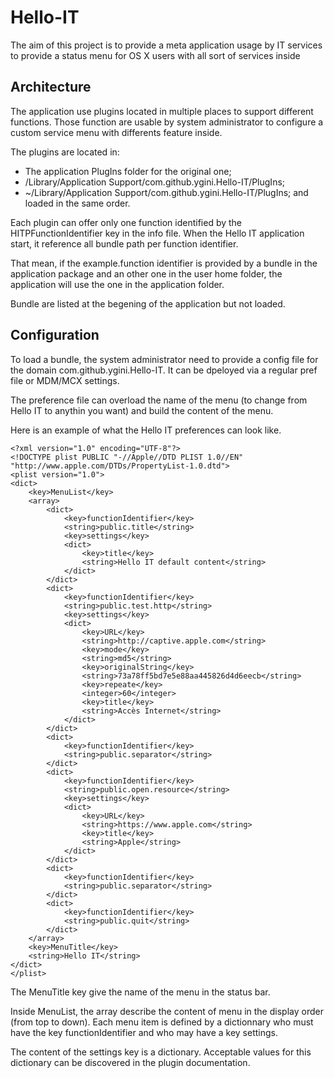 # Hello-IT
The aim of this project is to provide a meta application usage by IT services to provide a status menu for OS X users with all sort of services inside

## Architecture

The application use plugins located in multiple places to support different functions. Those function are usable by system administrator to configure a custom service menu with differents feature inside.

The plugins are located in:
* The application PlugIns folder for the original one;
* /Library/Application Support/com.github.ygini.Hello-IT/PlugIns;
* ~/Library/Application Support/com.github.ygini.Hello-IT/PlugIns;
and loaded in the same order.

Each plugin can offer only one function identified by the HITPFunctionIdentifier key in the info file. When the Hello IT application start, it reference all bundle path per function identifier.

That mean, if the example.function identifier is provided by a bundle in the application package and an other one in the user home folder, the application will use the one in the application folder.

Bundle are listed at the begening of the application but not loaded.

## Configuration

To load a bundle, the system administrator need to provide a config file for the domain com.github.ygini.Hello-IT. It can be dpeloyed via a regular pref file or MDM/MCX settings.

The preference file can overload the name of the menu (to change from Hello IT to anythin you want) and build the content of the menu.

Here is an example of what the Hello IT preferences can look like.

```
<?xml version="1.0" encoding="UTF-8"?>
<!DOCTYPE plist PUBLIC "-//Apple//DTD PLIST 1.0//EN" "http://www.apple.com/DTDs/PropertyList-1.0.dtd">
<plist version="1.0">
<dict>
	<key>MenuList</key>
	<array>
		<dict>
			<key>functionIdentifier</key>
			<string>public.title</string>
			<key>settings</key>
			<dict>
				<key>title</key>
				<string>Hello IT default content</string>
			</dict>
		</dict>
		<dict>
			<key>functionIdentifier</key>
			<string>public.test.http</string>
			<key>settings</key>
			<dict>
				<key>URL</key>
				<string>http://captive.apple.com</string>
				<key>mode</key>
				<string>md5</string>
				<key>originalString</key>
				<string>73a78ff5bd7e5e88aa445826d4d6eecb</string>
				<key>repeate</key>
				<integer>60</integer>
				<key>title</key>
				<string>Accès Internet</string>
			</dict>
		</dict>
		<dict>
			<key>functionIdentifier</key>
			<string>public.separator</string>
		</dict>
		<dict>
			<key>functionIdentifier</key>
			<string>public.open.resource</string>
			<key>settings</key>
			<dict>
				<key>URL</key>
				<string>https://www.apple.com</string>
				<key>title</key>
				<string>Apple</string>
			</dict>
		</dict>
		<dict>
			<key>functionIdentifier</key>
			<string>public.separator</string>
		</dict>
		<dict>
			<key>functionIdentifier</key>
			<string>public.quit</string>
		</dict>
	</array>
	<key>MenuTitle</key>
	<string>Hello IT</string>
</dict>
</plist>
```

The MenuTitle key give the name of the menu in the status bar.

Inside MenuList, the array describe the content of menu in the display order (from top to down). Each menu item is defined by a dictionnary who must have the key functionIdentifier and who may have a key settings.

The content of the settings key is a dictionary. Acceptable values for this dictionary can be discovered in the plugin documentation.
